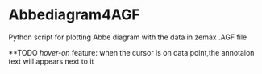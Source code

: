 Abbediagram4AGF
===============

Python script for plotting Abbe diagram with the data in zemax .AGF file 

**TODO
*hover-on* feature: when the cursor is on data point,the annotaion text will appears next to it 
